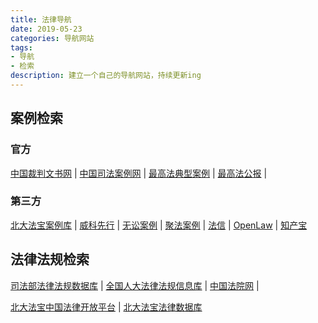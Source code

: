 ```yaml
---
title: 法律导航
date: 2019-05-23 
categories: 导航网站
tags:
- 导航
- 检索
description: 建立一个自己的导航网站，持续更新ing
---
```


## 案例检索
### 官方
[中国裁判文书网](http://wenshu.court.gov.cn/)  |  [中国司法案例网](https://anli.court.gov.cn/static/web/index.html#/index)   |   [最高法典型案例](http://www.court.gov.cn/zixun-gengduo-104.html)  |  [最高法公报](http://gongbao.court.gov.cn/)  | 

### 第三方
[北大法宝案例库](http://www.pkulaw.cn/Case/)  |  [威科先行](https://law.wkinfo.com.cn/)  |  [无讼案例](https://www.itslaw.com/bj)  |  [聚法案例](https://www.jufaanli.com/)  |  [法信](http://www.faxin.cn/index.aspx)  |  [OpenLaw](http://openlaw.cn/)  |  [知产宝](https://www.iphouse.cn/)  

## 法律法规检索

[司法部法律法规数据库](http://search.chinalaw.gov.cn/search2.html)  |  [全国人大法律法规信息库](http://law.npc.gov.cn/FLFG/#)  |  [中国法院网](https://www.chinacourt.org/law.shtml)  |
  
  
  [北大法宝中国法律开放平台](http://open.pkulaw.cn/) |  [北大法宝法律数据库](http://www.pkulaw.cn/)

